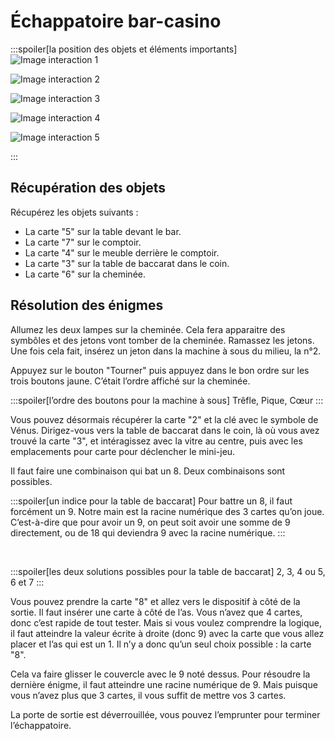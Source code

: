# Échappatoire bar-casino

:::spoiler[la position des objets et éléments importants]
![Image interaction 1](/assets/jeu/999/guide/echappatoires/bar_casino/interaction_1.webp)

![Image interaction 2](/assets/jeu/999/guide/echappatoires/bar_casino/interaction_2.webp)

![Image interaction 3](/assets/jeu/999/guide/echappatoires/bar_casino/interaction_3.webp)

![Image interaction 4](/assets/jeu/999/guide/echappatoires/bar_casino/interaction_4.webp)

![Image interaction 5](/assets/jeu/999/guide/echappatoires/bar_casino/interaction_5.webp)

:::

## Récupération des objets

Récupérez les objets suivants :
- La carte "5" sur la table devant le bar.
- La carte "7" sur le comptoir.
- La carte "4" sur le meuble derrière le comptoir.
- La carte "3" sur la table de baccarat dans le coin.
- La carte "6" sur la cheminée.


## Résolution des énigmes

Allumez les deux lampes sur la cheminée. Cela fera apparaitre des symbôles et des jetons vont tomber de la cheminée. Ramassez les jetons. Une fois cela fait, insérez un jeton dans la machine à sous du milieu, la n°2.

Appuyez sur le bouton "Tourner" puis appuyez dans le bon ordre sur les trois boutons jaune. C’était l’ordre affiché sur la cheminée.

:::spoiler[l’ordre des boutons pour la machine à sous]
Trêfle, Pique, Cœur
:::

Vous pouvez désormais récupérer la carte "2" et la clé avec le symbole de Vénus. Dirigez-vous vers la table de baccarat dans le coin, là où vous avez trouvé la carte "3", et intéragissez avec la vitre au centre, puis avec les emplacements pour carte pour déclencher le mini-jeu.

Il faut faire une combinaison qui bat un 8. Deux combinaisons sont possibles.

:::spoiler[un indice pour la table de baccarat]
Pour battre un 8, il faut forcément un 9. Notre main est la racine numérique des 3 cartes qu’on joue. C’est-à-dire que pour avoir un 9, on peut soit avoir une somme de 9 directement, ou de 18 qui deviendra 9 avec la racine numérique.
:::

<br>

:::spoiler[les deux solutions possibles pour la table de baccarat]
2, 3, 4 ou 5, 6 et 7
:::

Vous pouvez prendre la carte "8" et allez vers le dispositif à côté de la sortie. Il faut insérer une carte à côté de l’as. Vous n’avez que 4 cartes, donc c’est rapide de tout tester. Mais si vous voulez comprendre la logique, il faut atteindre la valeur écrite à droite (donc 9) avec la carte que vous allez placer et l’as qui est un 1. Il n’y a donc qu’un seul choix possible : la carte "8".

Cela va faire glisser le couvercle avec le 9 noté dessus. Pour résoudre la dernière énigme, il faut atteindre une racine numérique de 9. Mais puisque vous n’avez plus que 3 cartes, il vous suffit de mettre vos 3 cartes.

La porte de sortie est déverrouillée, vous pouvez l’emprunter pour terminer l’échappatoire.